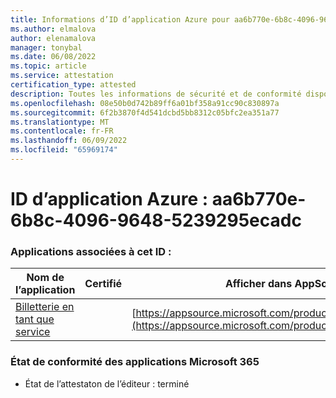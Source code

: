 ```yaml
---
title: Informations d’ID d’application Azure pour aa6b770e-6b8c-4096-9648-5239295ecadc
ms.author: elmalova
author: elenamalova
manager: tonybal
ms.date: 06/08/2022
ms.topic: article
ms.service: attestation
certification_type: attested
description: Toutes les informations de sécurité et de conformité disponibles pour aa6b770e-6b8c-4096-9648-5239295ecadc.
ms.openlocfilehash: 08e50b0d742b89ff6a01bf358a91cc90c830897a
ms.sourcegitcommit: 6f2b3870f4d541dcbd5bb8312c05bfc2ea351a77
ms.translationtype: MT
ms.contentlocale: fr-FR
ms.lasthandoff: 06/09/2022
ms.locfileid: "65969174"
---
```

# <a name="azure-app-id-aa6b770e-6b8c-4096-9648-5239295ecadc"></a>ID d’application Azure : aa6b770e-6b8c-4096-9648-5239295ecadc


### <a name="apps-associated-with-this-id"></a>Applications associées à cet ID :
| **Nom de l’application** | **Certifié** | **Afficher dans AppSource** |
|--------------|---------------|-----------------------|
| [Billetterie en tant que service](../forward/WA200003945.md) |  | [https://appsource.microsoft.com/product/office/WA200003945](https://appsource.microsoft.com/product/office/WA200003945) |

### <a name="microsoft-365-app-compliance-status"></a>État de conformité des applications Microsoft 365
- État de l’attestaton de l’éditeur : terminé
